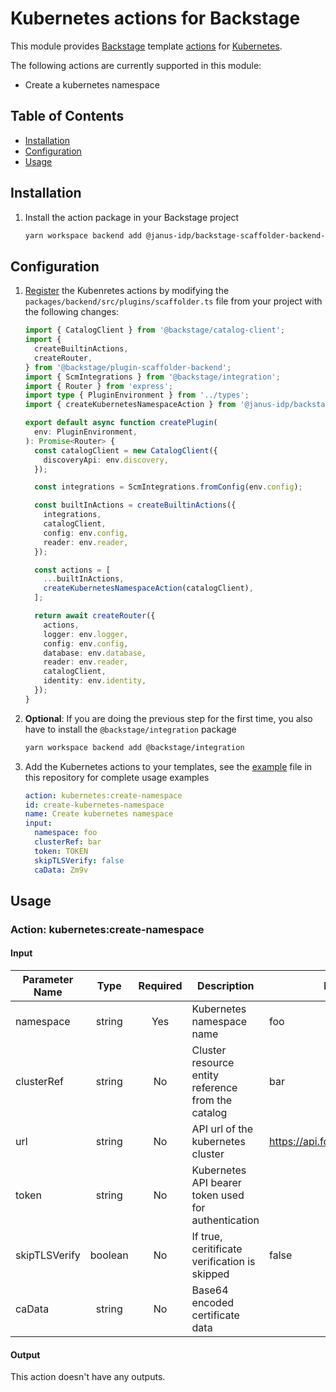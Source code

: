 # Kubernetes actions for Backstage

This module provides [Backstage](https://backstage.io/) template [actions](https://backstage.io/docs/features/software-templates/builtin-actions) for [Kubernetes](https://kubernetes.io/docs/home/).

The following actions are currently supported in this module:

- Create a kubernetes namespace

## Table of Contents

- [Installation](#installation)
- [Configuration](#configuration)
- [Usage](#usage)

## Installation

1. Install the action package in your Backstage project

   ```bash
   yarn workspace backend add @janus-idp/backstage-scaffolder-backend-module-kubernetes
   ```

## Configuration

1. [Register](https://backstage.io/docs/features/software-templates/writing-custom-actions#registering-custom-actions) the Kubenretes actions by modifying the `packages/backend/src/plugins/scaffolder.ts` file from your project with the following changes:

   ```ts
   import { CatalogClient } from '@backstage/catalog-client';
   import {
     createBuiltinActions,
     createRouter,
   } from '@backstage/plugin-scaffolder-backend';
   import { ScmIntegrations } from '@backstage/integration';
   import { Router } from 'express';
   import type { PluginEnvironment } from '../types';
   import { createKubernetesNamespaceAction } from '@janus-idp/backstage-scaffolder-backend-module-kubernetes';

   export default async function createPlugin(
     env: PluginEnvironment,
   ): Promise<Router> {
     const catalogClient = new CatalogClient({
       discoveryApi: env.discovery,
     });

     const integrations = ScmIntegrations.fromConfig(env.config);

     const builtInActions = createBuiltinActions({
       integrations,
       catalogClient,
       config: env.config,
       reader: env.reader,
     });

     const actions = [
       ...builtInActions,
       createKubernetesNamespaceAction(catalogClient),
     ];

     return await createRouter({
       actions,
       logger: env.logger,
       config: env.config,
       database: env.database,
       reader: env.reader,
       catalogClient,
       identity: env.identity,
     });
   }
   ```

2. **Optional**: If you are doing the previous step for the first time, you also have to install the `@backstage/integration` package

   ```bash
   yarn workspace backend add @backstage/integration
   ```

3. Add the Kubernetes actions to your templates, see the [example](./examples/templates/01-kubernetes-template.yaml) file in this repository for complete usage examples

   ```yaml
   action: kubernetes:create-namespace
   id: create-kubernetes-namespace
   name: Create kubernetes namespace
   input:
     namespace: foo
     clusterRef: bar
     token: TOKEN
     skipTLSVerify: false
     caData: Zm9v
   ```

## Usage

### Action: kubernetes:create-namespace

#### Input

| Parameter Name |  Type   | Required | Description                                         | Example                           |
| -------------- | :-----: | :------: | --------------------------------------------------- | --------------------------------- |
| namespace      | string  |   Yes    | Kubernetes namespace name                           | foo                               |
| clusterRef     | string  |    No    | Cluster resource entity reference from the catalog  | bar                               |
| url            | string  |    No    | API url of the kubernetes cluster                   | <https://api.foo.redhat.com:6443> |
| token          | string  |    No    | Kubernetes API bearer token used for authentication |                                   |
| skipTLSVerify  | boolean |    No    | If true, ceritificate verification is skipped       | false                             |
| caData         | string  |    No    | Base64 encoded certificate data                     |                                   |

#### Output

This action doesn't have any outputs.
